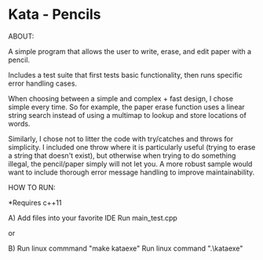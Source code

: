 # Kata - Pencils

ABOUT:

A simple program that allows the user to write, erase, and edit paper with a pencil.

Includes a test suite that first tests basic functionality, then runs specific error handling cases.

When choosing between a simple and complex + fast design, I chose simple every time.  So for example, the paper erase function uses a linear string search instead of using a multimap to lookup and store locations of words.

Similarly, I chose not to litter the code with try/catches and throws for simplicity.  I included one throw where it is particularly useful (trying to erase a string that doesn't exist), but otherwise when trying to do something illegal, the pencil/paper simply will not let you.  A more robust sample would want to include thorough error message handling to improve maintainability.


HOW TO RUN:

*Requires c++11

A) Add files into your favorite IDE
   Run main_test.cpp

or

B) Run linux commmand "make kataexe"
   Run linux command ".\kataexe"
